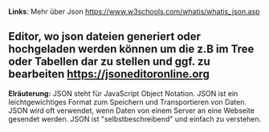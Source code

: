**Links**:
Mehr über Json
https://www.w3schools.com/whatis/whatis_json.asp

Editor, wo json dateien generiert oder hochgeladen werden können um die z.B im Tree oder Tabellen dar zu stellen und ggf. zu bearbeiten
https://jsoneditoronline.org
---

**Elräuterung:**
JSON steht für JavaScript Object Notation.
JSON ist ein leichtgewichtiges Format zum Speichern und Transportieren von Daten.
JSON wird oft verwendet, wenn Daten von einem Server an eine Webseite gesendet werden.
JSON ist "selbstbeschreibend" und einfach zu verstehen.






